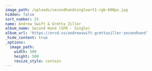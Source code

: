 ```yaml
---
image_path: /uploads/secondhandsingleart1-rgb-600px.jpg
hidden: false
sort_number: 25
name: Andrew Swift & Gretta Ziller
album_name: Second Hand (SFR - Single)
album_url: 'https://orcd.co/andrewswift-grettaziller-secondhand'
_hide_content: true
_options:
  image_path:
    width: 500
    height: 500
    resize_style: contain
---
```

